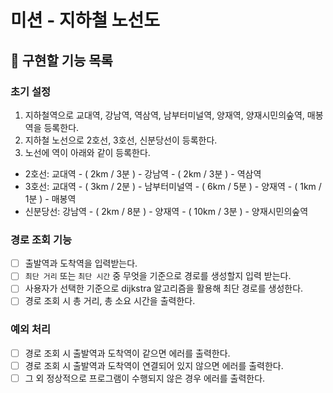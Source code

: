 # 미션 - 지하철 노선도

## :wrench: 구현할 기능 목록

### 초기 설정
1. 지하철역으로 교대역, 강남역, 역삼역, 남부터미널역, 양재역, 양재시민의숲역, 매봉역을 등록한다.
2. 지하철 노선으로 2호선, 3호선, 신분당선이 등록한다.
3. 노선에 역이 아래와 같이 등록한다.
- 2호선: 교대역 - ( 2km / 3분 ) - 강남역 - ( 2km / 3분 ) - 역삼역
- 3호선: 교대역 - ( 3km / 2분 ) - 남부터미널역 - ( 6km / 5분 ) - 양재역 - ( 1km / 1분 ) - 매봉역
- 신분당선: 강남역 - ( 2km / 8분 ) - 양재역 - ( 10km / 3분 ) - 양재시민의숲역

### 경로 조회 기능
- [ ] 출발역과 도착역을 입력받는다.
- [ ] `최단 거리` 또는 `최단 시간` 중 무엇을 기준으로 경로를 생성할지 입력 받는다.
- [ ] 사용자가 선택한 기준으로 dijkstra 알고리즘을 활용해 최단 경로를 생성한다.
- [ ] 경로 조회 시 총 거리, 총 소요 시간을 출력한다.

### 예외 처리
- [ ] 경로 조회 시 출발역과 도착역이 같으면 에러를 출력한다.
- [ ] 경로 조회 시 출발역과 도착역이 연결되어 있지 않으면 에러를 출력한다.
- [ ] 그 외 정상적으로 프로그램이 수행되지 않은 경우 에러를 출력한다.
